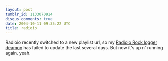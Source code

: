 ```yaml
---
layout: post
tumblr_id: 1133070914
disqus_comments: true
date: 2004-10-11 09:35:22 UTC
title: radioio
---
```


Radioio recently switched to a new playlist url, so my <a href="http://service.flajm.se/static/radioio_rock.html" target="_blank">Radioio Rock logger deamon</a> has failed to update the last several days. But now it's up n' running again. yeah.
